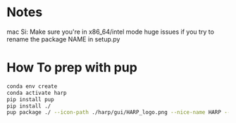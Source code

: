 # Notes
mac Si: Make sure you're in x86_64/intel mode
huge issues if you try to rename the package NAME in setup.py


# How To prep with pup
``` bash
conda env create
conda activate harp
pip install pup
pip install ./
pup package ./ --icon-path ./harp/gui/HARP_logo.png --nice-name HARP --license-path ./LICENSE
```
